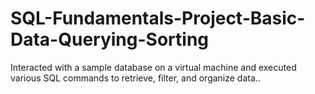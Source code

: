 # SQL-Fundamentals-Project-Basic-Data-Querying-Sorting
Interacted with a sample database on a virtual machine and executed various SQL commands to retrieve, filter, and organize data..
